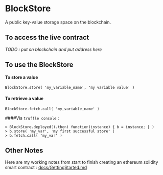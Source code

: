 # BlockStore


A public key-value storage space on the blockchain.

## To access the live contract 

*TODO : put on blockchain and put address here*

## To use the BlockStore

#### To store a value

`BlockStore.store( 'my_variable_name', 'my variable value' )`

#### To retrieve a value

`BlockStore.fetch.call( 'my_variable_name' )`

####Via `truffle console` :

```
> BlockStore.deployed().then( function(instance) { b = instance; } )     
> b.store( 'my_var', 'my first successful store' )
> b.fetch.call( 'my_var' )
```
 
## Other Notes

Here are my working notes from start to finish creating an ethereum solidity smart contract : [docs/GettingStarted.md](docs/GettingStarted.md)